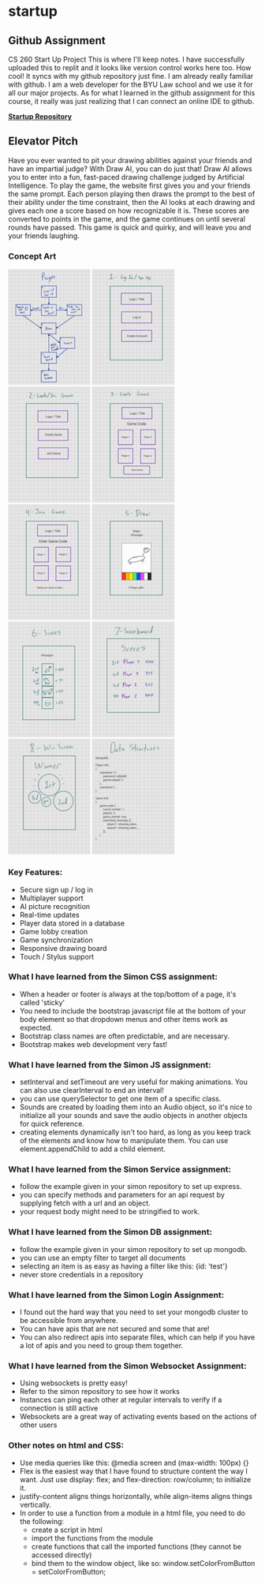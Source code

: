 # startup
## Github Assignment
CS 260 Start Up Project
This is where I'll keep notes.
I have successfully uploaded this to replit and it looks like version control works here too. How cool! It syncs with my github repository just fine.
I am already really familiar with github. I am a web developer for the BYU Law school and we use it for all our major projects. As for what I learned in the github assignment for this course, it really was just realizing that I can connect an online IDE to github.

**[Startup Repository](https://github.com/pf274/startup.git)**

## Elevator Pitch
Have you ever wanted to pit your drawing abilities against your friends and have an impartial judge? With Draw AI, you can do just that! Draw AI allows you to enter into a fun, fast-paced drawing challenge judged by Artificial Intelligence. To play the game, the website first gives you and your friends the same prompt. Each person playing then draws the prompt to the best of their ability under the time constraint, then the AI looks at each drawing and gives each one a score based on how recognizable it is. These scores are converted to points in the game, and the game continues on until several rounds have passed. This game is quick and quirky, and will leave you and your friends laughing.

### Concept Art
<img src="./Images/Concept_Art/sketch_1.jpg"  width=33%>
<img src="./Images/Concept_Art/sketch_2.jpg"  width=33%>
<img src="./Images/Concept_Art/sketch_3.jpg"  width=33%>
<img src="./Images/Concept_Art/sketch_4.jpg"  width=33%>
<img src="./Images/Concept_Art/sketch_5.jpg"  width=33%>
<img src="./Images/Concept_Art/sketch_6.jpg"  width=33%>
<img src="./Images/Concept_Art/sketch_7.jpg"  width=33%>
<img src="./Images/Concept_Art/sketch_8.jpg"  width=33%>
<img src="./Images/Concept_Art/sketch_9.jpg"  width=33%>
<img src="./Images/Concept_Art/sketch_10.jpg"  width=33%>

### Key Features:
* Secure sign up / log in
* Multiplayer support
* AI picture recognition
* Real-time updates
* Player data stored in a database
* Game lobby creation
* Game synchronization
* Responsive drawing board
* Touch / Stylus support

### What I have learned from the Simon CSS assignment:
* When a header or footer is always at the top/bottom of a page, it's called 'sticky'
* You need to include the bootstrap javascript file at the bottom of your body element so that dropdown menus and other items work as expected.
* Bootstrap class names are often predictable, and are necessary.
* Bootstrap makes web development very fast!

### What I have learned from the Simon JS assignment:
* setInterval and setTimeout are very useful for making animations. You can also use clearInterval to end an interval!
* you can use querySelector to get one item of a specific class.
* Sounds are created by loading them into an Audio object, so it's nice to initialize all your sounds and save the audio objects in another objects for quick reference.
* creating elements dynamically isn't too hard, as long as you keep track of the elements and know how to manipulate them. You can use element.appendChild to add a child element.

### What I have learned from the Simon Service assignment: 
* follow the example given in your simon repository to set up express.
* you can specify methods and parameters for an api request by supplying fetch with a url and an object.
* your request body might need to be stringified to work.

### What I have learned from the Simon DB assignment: 
* follow the example given in your simon repository to set up mongodb.
* you can use an empty filter to target all documents
* selecting an item is as easy as having a filter like this: {id: 'test'}
* never store credentials in a repository

### What I have learned from the Simon Login Assignment:
* I found out the hard way that you need to set your mongodb cluster to be accessible from anywhere.
* You can have apis that are not secured and some that are!
* You can also redirect apis into separate files, which can help if you have a lot of apis and you need to group them together.

### What I have learned from the Simon Websocket Assignment:
* Using websockets is pretty easy!
* Refer to the simon repository to see how it works
* Instances can ping each other at regular intervals to verify if a connection is still active
* Websockets are a great way of activating events based on the actions of other users

### Other notes on html and CSS:
* Use media queries like this: @media screen and (max-width: 100px) {}
* Flex is the easiest way that I have found to structure content the way I want.
Just use display: flex; and flex-direction: row/column; to initialize it.
* justify-content aligns things horizontally, while align-items aligns things vertically.
* In order to use a function from a module in a html file, you need to do the following:
    * create a script in html
    * import the functions from the module
    * create functions that call the imported functions (they cannot be accessed directly)
    * bind them to the window object, like so: window.setColorFromButton = setColorFromButton;